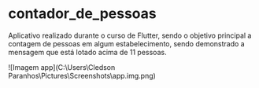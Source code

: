 # contador_de_pessoas

Aplicativo realizado durante o curso de Flutter, sendo o objetivo principal a contagem de pessoas em algum estabelecimento, sendo demonstrado a mensagem que está lotado acima de 11 pessoas. 

![Imagem app](C:\Users\Cledson Paranhos\Pictures\Screenshots\app.img.png)

